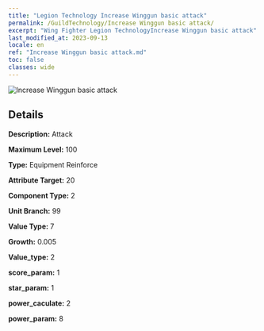 ```yaml
---
title: "Legion Technology Increase Winggun basic attack"
permalink: /GuildTechnology/Increase Winggun basic attack/
excerpt: "Wing Fighter Legion TechnologyIncrease Winggun basic attack"
last_modified_at: 2023-09-13
locale: en
ref: "Increase Winggun basic attack.md"
toc: false
classes: wide
---
```



![Increase Winggun basic attack](/images/guild_technology/guild_tech_icon_5.png)

## Details

  **Description:** Attack

  **Maximum Level:** 100

  **Type:** Equipment Reinforce

  **Attribute Target:** 20

  **Component Type:** 2

  **Unit Branch:** 99

  **Value Type:** 7

  **Growth:** 0.005

  **Value_type:** 2

  **score_param:** 1

  **star_param:** 1

  **power_caculate:** 2

  **power_param:** 8

